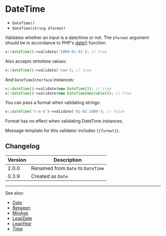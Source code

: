 # DateTime

- `DateTime()`
- `DateTime(string $format)`

Validates whether an input is a date/time or not. The `$format` argument should
be in accordance to PHP's [date()](http://php.net/date) function.

```php
v::dateTime()->validate('2009-01-01'); // true
```

Also accepts strtotime values:

```php
v::dateTime()->validate('now'); // true
```

And `DateTimeInterface` instances:

```php
v::dateTime()->validate(new DateTime()); // true
v::dateTime()->validate(new DateTimeImmutable()); // true
```

You can pass a format when validating strings:

```php
v::dateTime('Y-m-d')->validate('01-01-2009'); // false
```

Format has no effect when validating DateTime instances.

Message template for this validator includes `{{format}}`.

## Changelog

Version | Description
--------|-------------
  2.0.0 | Renamed from `Date` to `DateTime`
  0.3.9 | Created as `Date`

***
See also:

- [Date](Date.md)
- [Between](Between.md)
- [MinAge](MinAge.md)
- [LeapDate](LeapDate.md)
- [LeapYear](LeapYear.md)
- [Time](Time.md)
